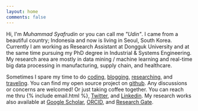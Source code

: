 ```yaml
---
layout: home
comments: false
---
```


Hi, I'm *Muhammad Syafrudin* or you can call me *"Udin"*. I came from a beautiful country; Indonesia and now is living in Seoul, South Korea. Currently I am working as Research Assistant at Dongguk University and at the same time pursuing my PhD degree in Industrial & Systems Engineering. My research area are mostly in data mining / machine learning and real-time big data processing in manufacturing, supply chain, and healthcare. 

Sometimes I spare my time to do [coding](https://github.com/justudin), [blogging](/blog), [researching](/research), and [traveling](https://www.instagram.com/justudin). You can find my open source project on [github](https://github.com/justudin). Any discussions or concerns are welcomed! Or just taking coffee together. You can reach me thru {% include email.html %}, [Twitter](https://twitter.com/justudinlab), and [Linkedin](https://www.linkedin.com/in/justudin). My research works also available at [Google Scholar](https://scholar.google.co.kr/citations?user=WLTzkOMAAAAJ&hl=en), [ORCID](http://orcid.org/0000-0002-5640-4413), and [Research Gate](https://www.researchgate.net/profile/Muhammad_Syafrudin).








